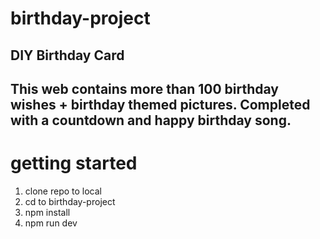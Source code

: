 # birthday-project
 DIY Birthday Card
---
This web contains more than 100 birthday wishes + birthday themed pictures. Completed with a countdown and happy birthday song.
---
# getting started
1. clone repo to local
2. cd to birthday-project
3. npm install
4. npm run dev